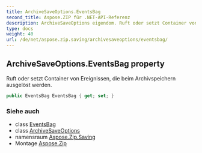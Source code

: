 ```yaml
---
title: ArchiveSaveOptions.EventsBag
second_title: Aspose.ZIP für .NET-API-Referenz
description: ArchiveSaveOptions eigendom. Ruft oder setzt Container von Ereignissen die beim Archivspeichern ausgelöst werden.
type: docs
weight: 40
url: /de/net/aspose.zip.saving/archivesaveoptions/eventsbag/
---
```

## ArchiveSaveOptions.EventsBag property

Ruft oder setzt Container von Ereignissen, die beim Archivspeichern ausgelöst werden.

```csharp
public EventsBag EventsBag { get; set; }
```

### Siehe auch

* class [EventsBag](../../eventsbag/)
* class [ArchiveSaveOptions](../)
* namensraum [Aspose.Zip.Saving](../../archivesaveoptions/)
* Montage [Aspose.Zip](../../../)


